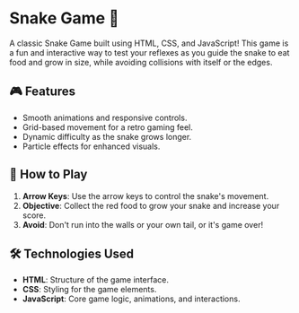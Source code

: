 # Snake Game 🐍

A classic Snake Game built using HTML, CSS, and JavaScript! This game is a fun and interactive way to test your reflexes as you guide the snake to eat food and grow in size, while avoiding collisions with itself or the edges.

## 🎮 Features
- Smooth animations and responsive controls.
- Grid-based movement for a retro gaming feel.
- Dynamic difficulty as the snake grows longer.
- Particle effects for enhanced visuals.

## 🚀 How to Play
1. **Arrow Keys**: Use the arrow keys to control the snake's movement.
2. **Objective**: Collect the red food to grow your snake and increase your score.
3. **Avoid**: Don't run into the walls or your own tail, or it's game over!

## 🛠️ Technologies Used
- **HTML**: Structure of the game interface.
- **CSS**: Styling for the game elements.
- **JavaScript**: Core game logic, animations, and interactions.

